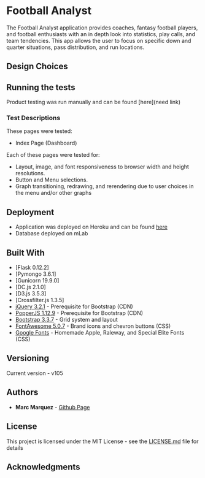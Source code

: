 # Football Analyst

The Football Analyst application provides coaches, fantasy football players, and football enthusiasts with an in depth look into statistics, play calls, and team tendencies. This app allows the user to focus on specific down and quarter situations, pass distribution, and run locations. 

## Design Choices

## Running the tests

Product testing was run manually and can be found [here](need link) 

### Test Descriptions

These pages were tested:
* Index Page (Dashboard) 

Each of these pages were tested for:
* Layout, image, and font responsiveness to browser width and height resolutions.
* Button and Menu selections.
* Graph transitioning, redrawing, and rerendering due to user choices in the menu and/or other graphs


## Deployment
* Application was deployed on Heroku and can be found [here](https://football-analyst.herokuapp.com/)
* Database deployed on mLab 

## Built With

* [Flask 0.12.2]
* [Pymongo 3.6.1]
* [Gunicorn 19.9.0]
* [DC.js 2.1.0]
* [D3.js 3.5.3]
* [Crossfilter.js 1.3.5]
* [jQuery 3.2.1](http://code.jquery.com/) - Prerequisite for Bootstrap (CDN)
* [PopperJS 1.12.9](https://popper.js.org/) - Prerequisite for Bootstrap (CDN)
* [Bootstrap 3.3.7](https://getbootstrap.com/) - Grid system and layout
* [FontAwesome 5.0.7](https://fontawesome.com/) - Brand icons and chevron buttons (CSS)
* [Google Fonts](fonts.google.com) - Homemade Apple, Raleway, and Special Elite Fonts (CSS)

## Versioning
Current version - v105

## Authors

* **Marc Marquez** - [Github Page](https://github.com/marc-marquez/)

## License

This project is licensed under the MIT License - see the [LICENSE.md](LICENSE.md) file for details

## Acknowledgments
